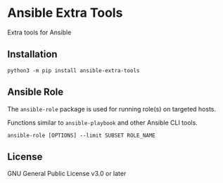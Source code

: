 # Ansible Extra Tools

Extra tools for Ansible

## Installation

`python3 -m pip install ansible-extra-tools`

## Ansible Role

The `ansible-role` package is used for running role(s) on targeted hosts.

Functions similar to `ansible-playbook` and other Ansible CLI tools.

`ansible-role [OPTIONS] --limit SUBSET ROLE_NAME`

## License

GNU General Public License v3.0 or later
